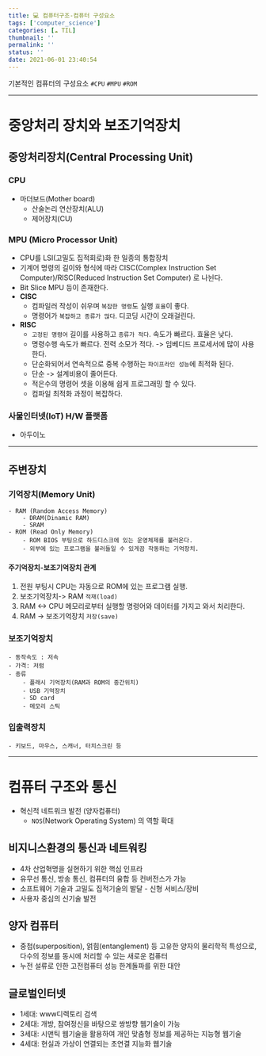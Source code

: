 ```yaml
---
title: 💻 컴퓨터구조-컴퓨터 구성요소
tags: ['computer_science']
categories: [☁️ TIL]
thumbnail: ''
permalink: ''
status: ''
date: 2021-06-01 23:40:54
---
```


기본적인 컴퓨터의 구성요소
`#CPU` `#MPU` `#ROM`
<!-- excerpt -->
<!-- toc -->

---


# 중앙처리 장치와 보조기억장치

## 중앙처리장치(Central Processing Unit)
 
### CPU
- 마더보드(Mother board)
    - 산술논리 연산장치(ALU)
    - 제어장치(CU)

### MPU (Micro Processor Unit)
- CPU를 LSI(고밀도 집적회로)화 한 일종의 통합장치
- 기계어 명령의 길이와 형식에 따라 CISC(Complex Instruction Set Computer)/RISC(Reduced Instruction Set Computer) 로 나뉜다.
- Bit Slice MPU 등이 존재한다.
- __CISC__
    - 컴파일러 작성이 쉬우며 `복잡한 명령`도 실행 `효율`이 좋다.
    - 명령어가 `복잡하고 종류가 많다`. 디코딩 시간이 오래걸린다.
- __RISC__
    - `고정된 명령어` 길이를 사용하고 `종류가 적다`. 속도가 빠르다. 효율은 낮다.
    - 명령수행 속도가 빠르다. 전력 소모가 적다. -> 임베디드 프로세서에 많이 사용한다.
    - 단순화되어서 연속적으로 중복 수행하는 `파이프라인 성능`에 최적화 된다.
    - 단순 -> 설계비용이 줄어든다.
    - 적은수의 명령어 셋을 이용해 쉽게 프로그래밍 할 수 있다.
    - 컴파일 최적화 과정이 복잡하다.

### 사물인터넷(IoT) H/W 플랫폼
- 아두이노

---

## 주변장치

### 기억장치(Memory Unit)
    - RAM (Random Access Memory)
        - DRAM(Dinamic RAM)
        - SRAM
    - ROM (Read Only Memory)
        - ROM BIOS 부팅으로 하드디스크에 있는 운영체제를 불러온다.
        - 외부에 있는 프로그램을 불러들일 수 있게끔 작동하는 기억장치.
    
#### 주기억장치-보조기억장치 관계
 1. 전원 부팅시 CPU는 자동으로 ROM에 있는 프로그램 실행.
 2. 보조기억장치-> RAM `적재(load)`
 3. RAM <-> CPU 메모리로부터 실행할 명령어와 데이터를 가지고 와서 처리한다.
 4. RAM -> 보조기억장치 `저장(save)`

### 보조기억장치
    - 동작속도 : 저속
    - 가격: 저렴
    - 종류
        - 플래시 기억장치(RAM과 ROM의 중간위치)
        - USB 기억장치
        - SD card
        - 메모리 스틱

### 입출력장치
    - 키보드, 마우스, 스캐너, 터치스크린 등


---

# 컴퓨터 구조와 통신
- 혁신적 네트워크 발전 (양자컴퓨터)
    - `NOS`(Network Operating System) 의 역할 확대

## 비지니스환경의 통신과 네트워킹
- 4차 산업혁명을 실현하기 위한 핵심 인프라
- 유무선 통신, 방송 통신, 컴퓨터의 융합 등 컨버전스가 가능
- 소프트웨어 기술과 고밀도 집적기술의 발달 - 신형 서비스/장비
- 사용자 중심의 신기술 발전

## 양자 컴퓨터
- 중첩(superposition), 얽힘(entanglement) 등 고유한 양자의 물리학적 특성으로, 다수의 정보를 동시에 처리할 수 있는 새로운 컴퓨터
- 누전 설류로 인한 고전컴퓨터 성능 한계돌파를 위한 대안

## 글로벌인터넷
- 1세대: www디렉토리 검색
- 2세대: 개방, 참여정신을 바탕으로 쌍방향 웹기술이 가능
- 3세대: 시맨틱 웹기술을 활용하여 개인 맞춤형 정보를 제공하는 지능형 웹기술
- 4세대: 현실과 가상이 연결되는 초연결 지능화 웹기술